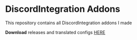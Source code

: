 DiscordIntegration Addons
===

This repository contains all DiscordIntegration addons I made

**Download** releases and translated configs [HERE](https://github.com/ErdbeerbaerLP/DiscordIntegration-Addon-Repository/tree/master/_Releases)